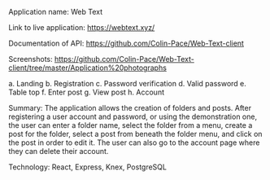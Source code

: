 Application name: Web Text

Link to live application: https://webtext.xyz/

Documentation of API: https://github.com/Colin-Pace/Web-Text-client

Screenshots: https://github.com/Colin-Pace/Web-Text-client/tree/master/Application%20photographs

  a. Landing 
  b. Registration
  c. Password verification
  d. Valid password
  e. Table top
  f. Enter post
  g. View post
  h. Account
  
 Summary: The application allows the creation of folders and posts. After registering a user account and password, or using the demonstration one, the user can enter a folder name, select the folder from a menu, create a post for the folder, select a post from beneath the folder menu, and click on the post in order to edit it. The user can also go to the account page where they can delete their account. 
 
 Technology: React, Express, Knex, PostgreSQL

